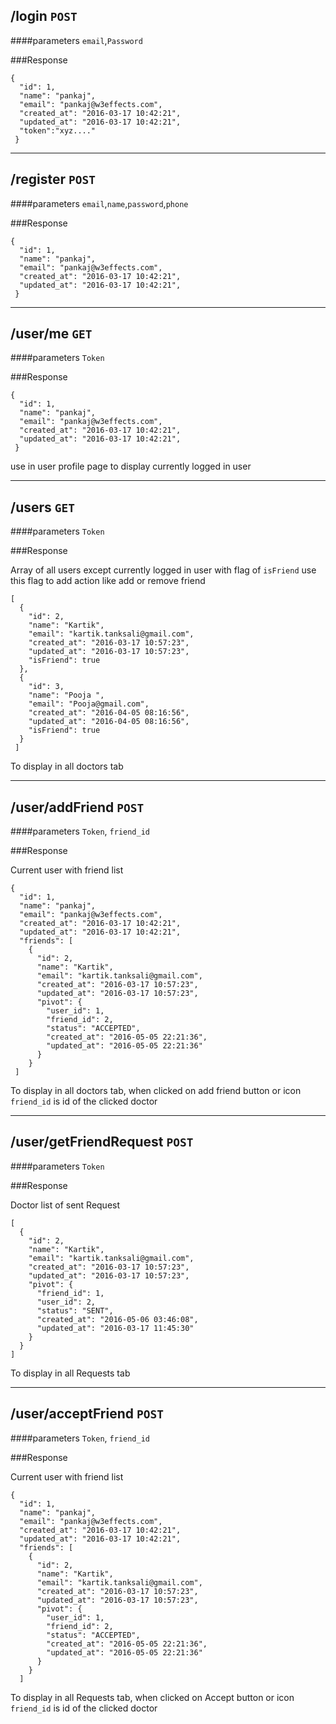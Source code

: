 ## /login  `POST`

####parameters
`email`,`Password`


###Response

```
{
  "id": 1,
  "name": "pankaj",
  "email": "pankaj@w3effects.com",
  "created_at": "2016-03-17 10:42:21",
  "updated_at": "2016-03-17 10:42:21",
  "token":"xyz...."
 }
```


***
## /register `POST`

####parameters
`email`,`name`,`password`,`phone`

###Response

```
{
  "id": 1,
  "name": "pankaj",
  "email": "pankaj@w3effects.com",
  "created_at": "2016-03-17 10:42:21",
  "updated_at": "2016-03-17 10:42:21",
 }
```


***

## /user/me `GET`

####parameters
`Token`


###Response
```
{
  "id": 1,
  "name": "pankaj",
  "email": "pankaj@w3effects.com",
  "created_at": "2016-03-17 10:42:21",
  "updated_at": "2016-03-17 10:42:21",
 }
```



use in user profile page to display currently logged in user

***

## /users `GET`

####parameters
`Token`

###Response

Array of all users except currently logged in user with flag of `isFriend` use this flag to add action like add or remove friend 

```
[
  {
    "id": 2,
    "name": "Kartik",
    "email": "kartik.tanksali@gmail.com",
    "created_at": "2016-03-17 10:57:23",
    "updated_at": "2016-03-17 10:57:23",
    "isFriend": true
  },
  {
    "id": 3,
    "name": "Pooja ",
    "email": "Pooja@gmail.com",
    "created_at": "2016-04-05 08:16:56",
    "updated_at": "2016-04-05 08:16:56",
    "isFriend": true
  }
 ]
```
To display in all doctors tab

***

## /user/addFriend `POST`

####parameters
`Token`, `friend_id`

###Response


Current user with friend list


```
{
  "id": 1,
  "name": "pankaj",
  "email": "pankaj@w3effects.com",
  "created_at": "2016-03-17 10:42:21",
  "updated_at": "2016-03-17 10:42:21",
  "friends": [
    {
      "id": 2,
      "name": "Kartik",
      "email": "kartik.tanksali@gmail.com",
      "created_at": "2016-03-17 10:57:23",
      "updated_at": "2016-03-17 10:57:23",
      "pivot": {
        "user_id": 1,
        "friend_id": 2,
        "status": "ACCEPTED",
        "created_at": "2016-05-05 22:21:36",
        "updated_at": "2016-05-05 22:21:36"
      }
    }
 ]
```
To display in all doctors tab, when clicked on add friend button or icon `friend_id` is id of the clicked doctor

***

## /user/getFriendRequest `POST`

####parameters
`Token`

###Response

Doctor list of sent Request


```
[
  {
    "id": 2,
    "name": "Kartik",
    "email": "kartik.tanksali@gmail.com",
    "created_at": "2016-03-17 10:57:23",
    "updated_at": "2016-03-17 10:57:23",
    "pivot": {
      "friend_id": 1,
      "user_id": 2,
      "status": "SENT",
      "created_at": "2016-05-06 03:46:08",
      "updated_at": "2016-03-17 11:45:30"
    }
  }
]
```
To display in all Requests tab


***

## /user/acceptFriend `POST`

####parameters
`Token`, `friend_id`

###Response


Current user with friend list


```
{
  "id": 1,
  "name": "pankaj",
  "email": "pankaj@w3effects.com",
  "created_at": "2016-03-17 10:42:21",
  "updated_at": "2016-03-17 10:42:21",
  "friends": [
    {
      "id": 2,
      "name": "Kartik",
      "email": "kartik.tanksali@gmail.com",
      "created_at": "2016-03-17 10:57:23",
      "updated_at": "2016-03-17 10:57:23",
      "pivot": {
        "user_id": 1,
        "friend_id": 2,
        "status": "ACCEPTED",
        "created_at": "2016-05-05 22:21:36",
        "updated_at": "2016-05-05 22:21:36"
      }
    }
  ]
```
To display in all Requests tab, when clicked on Accept button or icon `friend_id` is id of the clicked doctor


